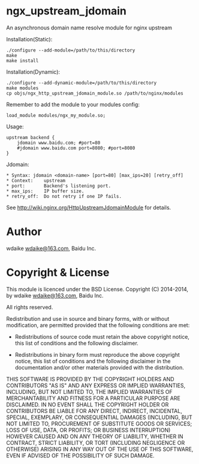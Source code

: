 ngx_upstream_jdomain
====================

An asynchronous domain name resolve module for nginx upstream

Installation(Static):

	./configure --add-module=/path/to/this/directory
	make
	make install

Installation(Dynamic):

	./configure --add-dynamic-module=/path/to/this/directory
	make modules
	cp objs/ngx_http_upstream_jdomain_module.so /path/to/nginx/modules
	
Remember to add the module to your modules config:

	load_module modules/ngx_my_module.so;

Usage:

	upstream backend {                                                                              
		jdomain www.baidu.com; #port=80                                                             
		#jdomain www.baidu.com port=8080; #port=8080
	}                                                                                               
                                                                                                    
Jdomain: 

	* Syntax: jdomain <domain-name> [port=80] [max_ips=20] [retry_off]                              
	* Context:    upstream                                                                          
	* port:       Backend's listening port.                                                         
	* max_ips:    IP buffer size.                                                                   
	* retry_off:  Do not retry if one IP fails. 

See http://wiki.nginx.org/HttpUpstreamJdomainModule for details.

Author
======

wdaike <wdaike@163.com>, Baidu Inc.

Copyright & License
===================

This module is licenced under the BSD License.
Copyright (C) 2014-2014, by wdaike <wdaike@163.com>, Baidu Inc.

All rights reserved.

Redistribution and use in source and binary forms, with or without modification, are permitted provided that the following conditions are met:

* Redistributions of source code must retain the above copyright notice, this list of conditions and the following disclaimer.

* Redistributions in binary form must reproduce the above copyright notice, this list of conditions and the following disclaimer in the documentation and/or other materials provided with the distribution.

THIS SOFTWARE IS PROVIDED BY THE COPYRIGHT HOLDERS AND CONTRIBUTORS "AS IS" AND ANY EXPRESS OR IMPLIED WARRANTIES, INCLUDING, BUT NOT LIMITED TO, THE IMPLIED WARRANTIES OF MERCHANTABILITY AND FITNESS FOR A PARTICULAR PURPOSE ARE DISCLAIMED. IN NO EVENT SHALL THE COPYRIGHT HOLDER OR CONTRIBUTORS BE LIABLE FOR ANY DIRECT, INDIRECT, INCIDENTAL, SPECIAL, EXEMPLARY, OR CONSEQUENTIAL DAMAGES (INCLUDING, BUT NOT LIMITED TO, PROCUREMENT OF SUBSTITUTE GOODS OR SERVICES; LOSS OF USE, DATA, OR PROFITS; OR BUSINESS INTERRUPTION) HOWEVER CAUSED AND ON ANY THEORY OF LIABILITY, WHETHER IN CONTRACT, STRICT LIABILITY, OR TORT (INCLUDING NEGLIGENCE OR OTHERWISE) ARISING IN ANY WAY OUT OF THE USE OF THIS SOFTWARE, EVEN IF ADVISED OF THE POSSIBILITY OF SUCH DAMAGE.

